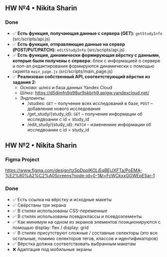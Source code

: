 ## HW №4 • Nikita Sharin

### Done
- ✅ **Есть функция, получающая данные с сервера (GET):** `getStudyInfo` (src/scripts/api.js)
- ✅ **Есть функция, отправляющие данные на сервер (POST/PUT/PATCH):** `editStudyInfo` (src/scripts/api.js)
- ✅ **Есть функция, динамически формирующая вёрстку с данными, которые были получены с сервера:** блок с информацией о сервере и поп-ап редактирования формируются динамически с помощью скрипта `main_page.js` (src/scripts/main_page.js)
- ✅ **Реализован собственный API, соответствующий вёрстке из задания 2:**
  - *Основа:* шлюз и база данных Yandex Cloud
  - *Шлюз:* https://d5dimfn9q98ur9skbrh9.apigw.yandexcloud.net/
  - *Эндпоинты:*
    - /studies: `GET` – получение всех исследований в базе, `POST` – добавление нового исследования
    - /get_study/{study_id}: `GET` – получение информации об исследвоании с id = study_id
    - /edit_study/{study_id}: `PATCH` – изменениие информации об исследвоании с id = study_id

## HW №2 • Nikita Sharin

### Figma Project
https://www.figma.com/design/tzSpDppIKOLjEqBEjJXFTa/PoEMA-%E2%80%A2%C2%A0Screens?node-id=0-1&t=FcWCkxxGGWEpE5ar-1

### Done
- ✅ Есть ссылка на вёрстку и исходные макеты
- ✅ Свёрстаны три экрана
- ✅ В стилях использованы CSS-переменные
- ✅ В стилях использованы псевдоклассы и псевдоэлементы
- ✅ Как минимум на одном из экранов элементов позиционируются с помощью display: flex / display: grid
- ✅ В стилях присутствуют сложные / составные селекторы (это все остальные, помимо селекторов тегов, классов и идентификаторов)
- ✅ Вёрстка должна соответствовать выбранным макетам
- ❌ Адаптация под мобильные экраны
